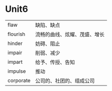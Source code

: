 # Unit6

|           |                              |
| --------- | ---------------------------- |
| flaw      | 缺陷、缺点                   |
| flourish  | 流畅的曲线、炫耀、茂盛、增长 |
| hinder    | 妨碍、阻止                   |
| impair    | 削弱、减少                   |
| impart    | 给予、传授、告知             |
| impulse   | 推动                         |
| corporate | 公司的、社团的、组成公司     |